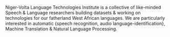 Niger-Volta Language Technologies Institute is a collective of like-minded Speech & Language researchers building datasets & working on technologies for our fatherland West African languages. We are particularly interested in 
automatic {speech recognition, audio language-identification}, Machine Translation & Natural Language Processing.
